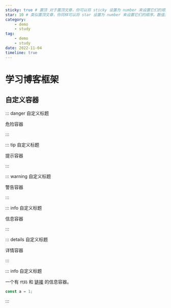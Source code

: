 ```yaml
---
sticky: true # 置顶 对于置顶文章，你可以将 sticky 设置为 number 来设置它们的顺序。数值大的文章会排列在前面。
star: 10 # 类似置顶文章，你同样可以将 star 设置为 number 来设置它们的顺序。数值大的文章会排列在前面。
category:
    - demo
    - study
tag:
    - demo
    - study
date: 2022-11-04
timeline: true
---
```


# 学习博客框架

## 自定义容器

::: danger 自定义标题

危险容器

:::

::: tip 自定义标题

提示容器

:::

::: warning 自定义标题

警告容器

:::

::: info 自定义标题

信息容器

:::

::: details 自定义标题

详情容器

:::

::: info 自定义标题

一个有 `代码` 和 [链接](#学习博客框架) 的信息容器。

```js
const a = 1;
```

:::